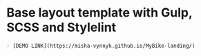 # Base layout template with Gulp, SCSS and Stylelint
    - [DEMO LINK](https://misha-vynnyk.github.io/MyBike-landing/)
